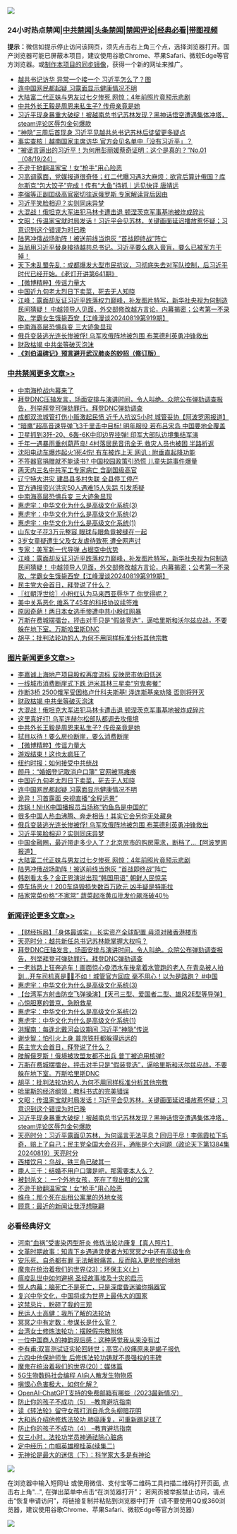 ![](https://raw.githubusercontent.com/jsvpn/jsproxy/dev/64photo/fqnews-qr.jpg)

<div id="tt">
<h3>24小时热点禁闻|<a href="#%E4%B8%AD%E5%85%B1%E7%A6%81%E9%97%BB%E6%9B%B4%E5%A4%9A%E6%96%87%E7%AB%A0">中共禁闻</a>|<a href="#%E5%9B%BE%E7%89%87%E6%96%B0%E9%97%BB%E6%9B%B4%E5%A4%9A%E6%96%87%E7%AB%A0">头条禁闻</a>|<a href="#%E6%96%B0%E9%97%BB%E8%AF%84%E8%AE%BA%E6%9B%B4%E5%A4%9A%E6%96%87%E7%AB%A0">禁闻评论|<a href="#%E5%BF%85%E7%9C%8B%E7%BB%8F%E5%85%B8%E5%A5%BD%E6%96%87">经典必看</a>|<a href="https://696153.xyz/3" target="_blank">带图视频</a></h3>
<div><b>提示：</b>微信如提示停止访问该网页，须先点击右上角三个点，选择浏览器打开。国产浏览器可能已屏蔽本项目，建议使用谷歌Chrome、苹果Safari、微软Edge等官方浏览器。或<a href="%E5%88%B6%E4%BD%9Cgit%E7%A6%81%E9%97%BB%E9%95%9C%E5%83%8F.md">制作本项目的同步镜像</a>，获得一个新的网址来推广。</div>
<ul>

<li><a href="/ccpdope/20240820/2076653.md">越共书记访华 异常一个接一个 习近平怎么了？图</a></li>
<li><a href="/topimagenews/20240820/2076696.md">连中国网民都起疑 习露面显示健康情况不明</a></li>
<li><a href="/topimagenews/20240820/2076609.md">大陆富二代正妹与男友过七夕惨死 网惊：4年前照片竟预示悲剧</a></li>
<li><a href="/topimagenews/20240820/2076785.md">中共外长王毅是周恩来私生子? 传母亲竟是她</a></li>
<li><a href="/comments/20240820/2076763.md">习近平现身暴重大破绽！被越南总书记苏林发现？黑神话悟空遭遇集体冲塔，steam评论区辱包金句爆款</a></li>
<li><a href="/headline/20240820/2076604.md">“神隐”三周后首现身 习近平见越共总书记苏林后徒留更多疑点</a></li>
<li><a href="/headline/20240820/2076634.md">事实查核｜越南国家主席访华 官方会见名单中「没有习近平」？</a></li>
<li><a href="/sohnews/20240819/2076560.md">“被谣言逼出的习近平！为何用彭丽媛蔡奇证明：这个是真的？”No.01（08/19/24）</a></li>
<li><a href="/comments/20240820/2076721.md">不逊于掀翻温家宝！女“枪手”用心险恶</a></li>
<li><a href="/sohnews/20240820/2076670.md">习高调露面，党媒报道很奇怪；红二代曝习遇3大麻烦：欲背后算计俄国？库尔斯克“包大饺子”完成！传有“大鱼”待抓｜远见快评 唐靖远</a></li>
<li><a href="/baitai/20240820/2076882.md">李强等正副囯级高官密切往返俄罗斯 专家解读背后因由</a></li>
<li><a href="/topimagenews/20240820/2076656.md">习近平笑脸相迎？实则同床异梦</a></li>
<li><a href="/topimagenews/20240820/2076787.md">大混战！俄坦克大军进犯马林卡遭击退 顿涅茨克军事基地被炸成碎片</a></li>
<li><a href="/comments/20240820/2076764.md">文昭：传温家宝就时局发话！习近平会见苏林，关键画面延迟播放惹怀疑；习意识到这个错误为时已晚</a></li>
<li><a href="/topimagenews/20240819/2076554.md">陆男冲俄战场助阵！被送前线当炮灰 “首战即终战”阵亡</a></li>
<li><a href="/sohnews/20240820/2076781.md">当局用习近平替身接待越共总书记。习近平要么病入膏肓，要么已被军方干掉！</a></li>
<li><a href="/sohnews/20240820/2076904.md">天下未乱蜀先乱：成都爆发大型市民抗议，习彻底失去对军队控制，后习近平时代已经开始。《老灯开讲第641期》</a></li>
<li><a href="/topimagenews/20240820/2076769.md">【微博精粹】传谣力量大</a></li>
<li><a href="/topimagenews/20240820/2076712.md">中国近九旬老太烈日下卖菜，死去无人知晓</a></li>
<li><a href="/cbnews/20240820/2076829.md">江峰：露面却反证习近平跌落权力巅峰，补发图片特写，新华社央视为何制造民间猜疑！ 中越领导人见面，外交部修改越方言论，内幕揭密；公考第一不录取，学霸女生饿毙西安【江峰漫谈20240819第919期】</a></li>
<li><a href="/cbnews/20240820/2076962.md">中南海高层恐惧兵变 三大迹象显现</a></li>
<li><a href="/topimagenews/20240820/2076657.md">俄兵变装逃光连长惨被俘! 乌军攻俄阵地被包围 布莱德利英勇冲锋救出</a></li>
<li><a href="/topimagenews/20240820/2076939.md">财政枯竭 中共坐等破灭泡沫</a></li>
<li><b><a href="/comments/20200207/1272816.md" target="_blank">《刘伯温碑记》预言避开武汉肺炎的妙招（修订版）</a></b></li>
</ul>
</div>

<div class="catlist">
<h3><a href="/cbnews/" target="_blank">中共禁闻</a><span><a href="/cbnews/" target="_blank" rel="nofollow">更多文章>></a></span></h3>
<ul>
<li><a href="/cbnews/20240820/2077017.md" target="_blank">中南海枪战内幕来了</a></li>
<li><a href="/comments/20240820/2077015.md" target="_blank">拜登DNC压轴发言，场面安排与演讲时间，令人叫绝。众院公布弹劾调查报告，列举拜登可弹劾罪行。拜登DNC弹劾调查</a></li>
<li><a href="/cbnews/20240820/2076985.md" target="_blank">成都双流城管打伤小贩激起民愤 近千人抗议5小时 城管妥协【阿波罗网报道】</a></li>
<li><a href="/cbnews/20240820/2076984.md" target="_blank">“暗鹰”超高音速导弹飞3千里击中目标! 明年服役 若布吕宋岛 中国要地全覆盖</a></li>
<li><a href="/cbnews/20240820/2076983.md" target="_blank">卫星抓到3歼-20、6轰-6K中印边界挂弹! 印军大部队边境集结军演</a></li>
<li><a href="/cbnews/20240820/2076981.md" target="_blank">千年一遇暴雨重创葫芦岛! 4村落居民音讯全无 救灾人员也被困 半路折返</a></li>
<li><a href="/cbnews/20240820/2076980.md" target="_blank">沈阳电动车爆炸起火1死4伤! 有车被炸上天 网讥 : 附垂直起降功能</a></li>
<li><a href="/cbnews/20240820/2076979.md" target="_blank">不签器官捐赠就不能读书? 中国校园政策引恐慌 儿童失踪事件爆量</a></li>
<li><a href="/cbnews/20240820/2076978.md" target="_blank">两天内三名中共军工专家病亡 含副国级高官</a></li>
<li><a href="/cbnews/20240820/2076977.md" target="_blank">辽宁特大洪灾 建昌县多村失联 全县停工停产</a></li>
<li><a href="/cbnews/20240820/2076976.md" target="_blank">官方通报资兴洪灾50人遇难15人失踪 引发质疑</a></li>
<li><a href="/cbnews/20240820/2076962.md" target="_blank">中南海高层恐惧兵变 三大迹象显现</a></li>
<li><a href="/comments/20240820/2076958.md" target="_blank">惠虎宇：中华文化为什么是高级文化系统(3)</a></li>
<li><a href="/comments/20240820/2076940.md" target="_blank">惠虎宇：中华文化为什么是高级文化系统(2)</a></li>
<li><a href="/comments/20240820/2076928.md" target="_blank">惠虎宇：中华文化为什么是高级文化系统(1)</a></li>
<li><a href="/cbnews/20240820/2076874.md" target="_blank">山东女子花3万元整容 眼球与眼角竟被缝在一起</a></li>
<li><a href="/cbnews/20240820/2076850.md" target="_blank">3岁女童疑遭生父及女友虐待致死 遭全网声讨</a></li>
<li><a href="/cbnews/20240820/2076832.md" target="_blank">专家：美军新一代导弹 占据空中优势</a></li>
<li><a href="/cbnews/20240820/2076829.md" target="_blank">江峰：露面却反证习近平跌落权力巅峰，补发图片特写，新华社央视为何制造民间猜疑！ 中越领导人见面，外交部修改越方言论，内幕揭密；公考第一不录取，学霸女生饿毙西安【江峰漫谈20240819第919期】</a></li>
<li><a href="/comments/20240820/2076824.md" target="_blank">民主党大会首日，拜登说了什么？</a></li>
<li><a href="/cbnews/20240820/2076803.md" target="_blank">〖红朝浮世绘〗小粉红认为马来西亚辱华了 你觉得呢？</a></li>
<li><a href="/cbnews/20240820/2076789.md" target="_blank">美中关系恶化 维系了45年的科技协议续签难</a></li>
<li><a href="/cbnews/20240820/2076788.md" target="_blank">原因奇葩！两日本女选手惨遭中共小粉红网暴</a></li>
<li><a href="/comments/20240820/2076776.md" target="_blank">万斯在费城摆擂台，抨击对手只是“假装竞选”，逼哈里斯和沃尔兹应战，不要躲在地下室。万斯哈里斯DNC</a></li>
<li><a href="/comments/20240820/2076774.md" target="_blank">胡平：批判法轮功的人,为何不用同样标准分析其他宗教</a></li>

</ul>
</div>
<div class="catlist">
<h3><a href="/topimagenews/" target="_blank">图片新闻</a><span><a href="/topimagenews/" target="_blank" rel="nofollow">更多文章>></a></span></h3>
<ul>
<li><a href="/topimagenews/20240820/2077019.md" target="_blank">李嘉诚上海地产项目股权再度流标 反映房市依旧低迷</a></li>
<li><a href="/topimagenews/20240820/2076975.md" target="_blank">一线城市消费断崖式下跌 沪米其林三星卖“穷鬼套餐”</a></li>
<li><a href="/topimagenews/20240820/2076974.md" target="_blank">炸断3桥 2500俄军受困格卢什科夫斯基! 泽连斯基亲劝降 否则将歼灭</a></li>
<li><a href="/topimagenews/20240820/2076939.md" target="_blank">财政枯竭 中共坐等破灭泡沫</a></li>
<li><a href="/topimagenews/20240820/2076787.md" target="_blank">大混战！俄坦克大军进犯马林卡遭击退 顿涅茨克军事基地被炸成碎片</a></li>
<li><a href="/topimagenews/20240820/2076786.md" target="_blank">这里真好打! 乌军连赫尔松部队都调去攻俄境</a></li>
<li><a href="/topimagenews/20240820/2076785.md" target="_blank">中共外长王毅是周恩来私生子? 传母亲竟是她</a></li>
<li><a href="/topimagenews/20240820/2076784.md" target="_blank">拭目以待！要么房价断崖，要么消费断崖</a></li>
<li><a href="/topimagenews/20240820/2076769.md" target="_blank">【微博精粹】传谣力量大</a></li>
<li><a href="/topimagenews/20240820/2076740.md" target="_blank">游戏结束！这也太疯狂了</a></li>
<li><a href="/topimagenews/20240820/2076739.md" target="_blank">纽约时报：如何接受中共统战</a></li>
<li><a href="/topimagenews/20240820/2076738.md" target="_blank">颜丹：“婚姻登记取消户口簿” 官网被骂瘫痪</a></li>
<li><a href="/topimagenews/20240820/2076712.md" target="_blank">中国近九旬老太烈日下卖菜，死去无人知晓</a></li>
<li><a href="/topimagenews/20240820/2076696.md" target="_blank">连中国网民都起疑 习露面显示健康情况不明</a></li>
<li><a href="/topimagenews/20240820/2076695.md" target="_blank">诡异！习首露面 央视直播“全程远景”</a></li>
<li><a href="/topimagenews/20240820/2076685.md" target="_blank">炸锅！NHK中国播报员当场称“钓鱼岛是中国的”</a></li>
<li><a href="/topimagenews/20240820/2076684.md" target="_blank">很多中国人热血沸腾、奔走相告！其实它会另你无处藏身</a></li>
<li><a href="/topimagenews/20240820/2076657.md" target="_blank">俄兵变装逃光连长惨被俘! 乌军攻俄阵地被包围 布莱德利英勇冲锋救出</a></li>
<li><a href="/topimagenews/20240820/2076656.md" target="_blank">习近平笑脸相迎？实则同床异梦</a></li>
<li><a href="/topimagenews/20240820/2076655.md" target="_blank">中国金融圈，最近带走多少人了？北京房市的购房需求，断档了…【阿波罗网报道】</a></li>
<li><a href="/topimagenews/20240820/2076609.md" target="_blank">大陆富二代正妹与男友过七夕惨死 网惊：4年前照片竟预示悲剧</a></li>
<li><a href="/topimagenews/20240819/2076554.md" target="_blank">陆男冲俄战场助阵！被送前线当炮灰 “首战即终战”阵亡</a></li>
<li><a href="/topimagenews/20240819/2076553.md" target="_blank">韩剧看太多？金正恩演说出现“韩国用语” 朝鲜人民惊呆</a></li>
<li><a href="/topimagenews/20240819/2076552.md" target="_blank">停车场恶火！200车烧毁损失数百万欧元 凶手疑是特斯拉</a></li>
<li><a href="/topimagenews/20240819/2076523.md" target="_blank">陆家常菜价格“不家常” 蔬菜起涨黄瓜批发价飙涨破40％</a></li>

</ul>
</div>
<div class="catlist">
<h3><a href="/comments/" target="_blank">新闻评论</a><span><a href="/comments/" target="_blank" rel="nofollow">更多文章>></a></span></h3>
<ul>
<li><a href="/comments/20240820/2077060.md" target="_blank">【财经拆局】「身体最诚实」 长实资产全球配置 毋须对赌香港楼市</a></li>
<li><a href="/comments/20240820/2077057.md" target="_blank">天亮时分：越共新任总书记苏林能掌握大权吗？</a></li>
<li><a href="/comments/20240820/2077015.md" target="_blank">拜登DNC压轴发言，场面安排与演讲时间，令人叫绝。众院公布弹劾调查报告，列举拜登可弹劾罪行。拜登DNC弹劾调查</a></li>
<li><a href="/comments/20240820/2076973.md" target="_blank">一老翁路上狂奔追车！画面惊心😨洒水车後拿着水管跑的老人 在青岛被人拍到&#8230;开车司机真是🐷🐶不如！城管官方回应 毫不用心！以为是路跑？ #中国</a></li>
<li><a href="/comments/20240820/2076958.md" target="_blank">惠虎宇：中华文化为什么是高级文化系统(3)</a></li>
<li><a href="/comments/20240820/2076957.md" target="_blank">【台湾军方射击防空飞弹操演】【天弓三型、爱国者二型、雄风2E型等导弹】</a></li>
<li><a href="/comments/20240820/2076941.md" target="_blank">心惊胆寒的普京，急盼救星</a></li>
<li><a href="/comments/20240820/2076940.md" target="_blank">惠虎宇：中华文化为什么是高级文化系统(2)</a></li>
<li><a href="/comments/20240820/2076928.md" target="_blank">惠虎宇：中华文化为什么是高级文化系统(1)</a></li>
<li><a href="/comments/20240820/2076838.md" target="_blank">洪耀南：每逢北戴河会议期间 习近平“神隐”传说</a></li>
<li><a href="/comments/20240820/2076837.md" target="_blank">谢步智：怕引火上身 普京铁杆都躲得远远的</a></li>
<li><a href="/comments/20240820/2076824.md" target="_blank">民主党大会首日，拜登说了什么？</a></li>
<li><a href="/comments/20240820/2076793.md" target="_blank">肢解俄罗斯！俄境被攻盟友都不出兵 普丁被迫用核弹?</a></li>
<li><a href="/comments/20240820/2076776.md" target="_blank">万斯在费城摆擂台，抨击对手只是“假装竞选”，逼哈里斯和沃尔兹应战，不要躲在地下室。万斯哈里斯DNC</a></li>
<li><a href="/comments/20240820/2076774.md" target="_blank">胡平：批判法轮功的人,为何不用同样标准分析其他宗教</a></li>
<li><a href="/comments/20240820/2076771.md" target="_blank">哈里斯的经济纲领：教科书式的完美错误</a></li>
<li><a href="/comments/20240820/2076764.md" target="_blank">文昭：传温家宝就时局发话！习近平会见苏林，关键画面延迟播放惹怀疑；习意识到这个错误为时已晚</a></li>
<li><a href="/comments/20240820/2076763.md" target="_blank">习近平现身暴重大破绽！被越南总书记苏林发现？黑神话悟空遭遇集体冲塔，steam评论区辱包金句爆款</a></li>
<li><a href="/comments/20240820/2076737.md" target="_blank">天亮时分：习近平露面见苏林，为何谣言无法平息？同归于尽！李佩霞拉下毛奇，赔上了自己；民主党全国大会召开，通胀是个大问题（政论天下第1384集 20240819）天亮时分</a></li>
<li><a href="/comments/20240820/2076725.md" target="_blank">西楼饮月：乌战，铁三角已破其一</a></li>
<li><a href="/comments/20240820/2076724.md" target="_blank">鹿人三千：结婚不用户口簿是吧，那需要本人么？</a></li>
<li><a href="/comments/20240820/2076723.md" target="_blank">被封杀文： 一个外地女孩，死在了我出租的公寓</a></li>
<li><a href="/comments/20240820/2076721.md" target="_blank">不逊于掀翻温家宝！女“枪手”用心险恶</a></li>
<li><a href="/comments/20240820/2076720.md" target="_blank">维舟：那个死在出租公寓里的外地女孩</a></li>
<li><a href="/comments/20240820/2076719.md" target="_blank">顾意：最近的新闻让我浮想联翩</a></li>

</ul>
</div>

<div class="catlist">
<h3>必看经典好文</h3>
<ul>
<li><a href="/comments/20210720/1514622.md" target="_blank">河南“血祸”受害染丙型肝炎 修炼法轮功康复【真人照片】</a></li>
<li><a href="/comments/20200308/1290079.md" target="_blank">文革时期故事：知青下乡遇通灵使者方知冥冥之中还有高级生命</a></li>
<li><a href="/topimagenews/20180409/925880.md" target="_blank">安乐死、自杀都有罪 无法解脱痛苦，反而陷入更悲惨的境地</a></li>
<li><a href="/ssgc/20180904/993719.md" target="_blank">魔鬼在统治着我们的世界(23)：环保主义(上)</a></li>
<li><a href="/comments/20200618/1346823.md" target="_blank">瘟疫乱世中如何避祸 圣经故事埃及十灾的启示</a></li>
<li><a href="/bblog/20240813/2073608.md" target="_blank">惊人内幕：脑死亡不是死亡，只是深度昏迷骗你捐器官</a></li>
<li><a href="/comments/20220924/485408.md" target="_blank">复兴中华文化，中国将成为世界上最伟大的国家</a></li>
<li><a href="/yule/20210123/1473216.md" target="_blank">这禁忌片，粉碎了我的三观</a></li>
<li><a href="/ccpdope/20200729/1369047.md" target="_blank">民运人士高健：我所了解的法轮功</a></li>
<li><a href="/tculture/20200812/1378929.md" target="_blank">冥冥之中有定数：参谋长是什么官？</a></li>
<li><a href="/cbnews/20200610/1342772.md" target="_blank">台湾女士修炼法轮功：摆脱假宗教附体</a></li>
<li><a href="/comments/20230301/1854831.md" target="_blank">一位中国商人的神韵观后感：这种感觉我从来没有过</a></li>
<li><a href="/comments/20210810/1603672.md" target="_blank">李有甫:双盲测试证实轮回转世；高官心绞痛原来是蝎子报仇</a></li>
<li><a href="/comments/20200926/1403542.md" target="_blank">六四中他保护师生 后修炼法轮功铸就不畏强权的丰碑</a></li>
<li><a href="/comments/20180725/976787.md" target="_blank">魔鬼在统治着我们的世界(20)：媒体篇</a></li>
<li><a href="/topimagenews/20200527/1335347.md" target="_blank">5G生物数码社会编程 AI向人散发生物物质</a></li>
<li><a href="/tculture/20231002/1941287.md" target="_blank">嗔恨心危害极大，如何化解？</a></li>
<li><a href="/comments/20230515/1884431.md" target="_blank">OpenAI-ChatGPT支持的免费邮箱有哪些（2023最新情况）</a></li>
<li><a href="/comments/20230920/1936271.md" target="_blank">防止你的孩子不成功（5） &#8211;教育避坑指南</a></li>
<li><a href="/comments/20190512/1127015.md" target="_blank">读《转法轮》留守女孩打消自杀念头柳暗花明</a></li>
<li><a href="/comments/20240104/1982860.md" target="_blank">大和尚介绍他修炼法轮功 肺癌康复，可重新踢足球了</a></li>
<li><a href="/comments/20230918/1935212.md" target="_blank">防止你的孩子不成功（4） &#8211;教育避坑指南</a></li>
<li><a href="/health/20170626/780270.md" target="_blank">仅三小时，法轮功学员神通祛除心脏病</a></li>
<li><a href="/tculture/20161102/608445.md" target="_blank">定中经历：巾帼英雄穆桂英(续集二)</a></li>
<li><a href="/lifebaike/20180529/949787.md" target="_blank">无神论是最大的迷信（下）：科学家大多是有神论</a></li>

</ul>
</div>

![](https://raw.githubusercontent.com/jsvpn/jsproxy/dev/64photo/fqnews-qr.jpg)

在浏览器中输入短网址 或使用微信、支付宝等二维码工具扫描二维码打开页面, 点击右上角"...", 在弹出菜单中点击“在浏览器打开”； 若网页被举报禁止访问，请点击“恢复申请访问”，将链接复制并粘贴到浏览器中打开（请不要使用QQ或360浏览器，建议使用谷歌Chrome、苹果Safari、微软Edge等官方浏览器）

![](https://raw.githubusercontent.com/jsvpn/jsproxy/dev/64photo/wx.jpg)